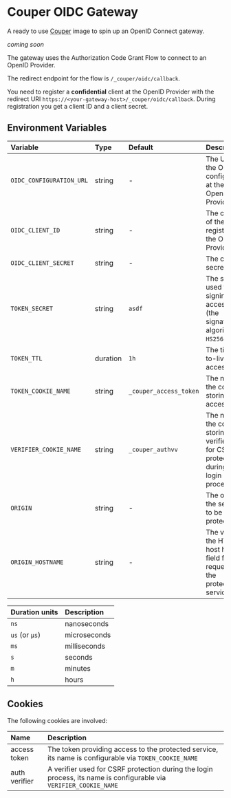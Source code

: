 # Couper OIDC Gateway

A ready to use [Couper](https://github.com/avenga/couper) image to spin up an OpenID Connect gateway.

_coming soon_

The gateway uses the Authorization Code Grant Flow to connect to an OpenID Provider.

The redirect endpoint for the flow is `/_couper/oidc/callback`.

You need to register a **confidential** client at the OpenID Provider with the redirect URI `https://<your-gateway-host>/_couper/oidc/callback`. During registration you get a client ID and a client secret.

## Environment Variables

| Variable | Type | Default | Description | Example |
| :------- | :--- | :------ | :---------- | :------ |
| `OIDC_CONFIGURATION_URL` | string | - | The URL of the OpenID configuration at the OpenID Provider | `https://.../.well-known/openid-configuration` |
| `OIDC_CLIENT_ID` | string | - | The client ID of the client registered at the OpenID Provider | - |
| `OIDC_CLIENT_SECRET` | string | - | The client secret | - |
| `TOKEN_SECRET` | string | `asdf` | The secret used for signing the access token (the signature algorithm is `HS256`) | `$e(rE4` |
| `TOKEN_TTL` | duration | `1h` | The time-to-live of the access token | `1h` |
| `TOKEN_COOKIE_NAME` | string | `_couper_access_token` | The name of the cookie storing the access token | `_couper_access_token` |
| `VERIFIER_COOKIE_NAME` | string | `_couper_authvv` | The name of the cookie storing the verifier used for CSRF protection during the login process | `_couper_authvv` |
| `ORIGIN` | string | - | The origin of the service to be protected | `https://www.example.com` |
| `ORIGIN_HOSTNAME` | string | - | The value of the HTTP host header field for the request to the protected service | - |

| Duration units | Description  |
| :------------- | :----------- |
| `ns`           | nanoseconds  |
| `us` (or `µs`) | microseconds |
| `ms`           | milliseconds |
| `s`            | seconds      |
| `m`            | minutes      |
| `h`            | hours        |

## Cookies

The following cookies are involved:

| Name | Description |
| :--- | :---------- |
| access token | The token providing access to the protected service, its name is configurable via `TOKEN_COOKIE_NAME` |
| auth verifier | A verifier used for CSRF protection during the login process, its name is configurable via `VERIFIER_COOKIE_NAME` |
